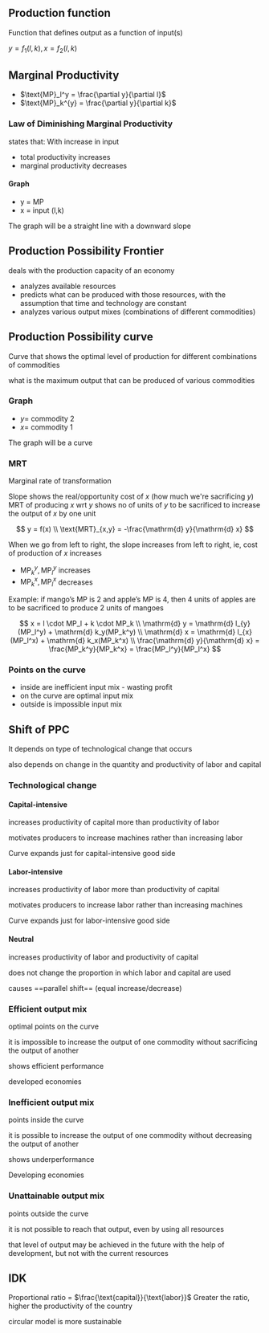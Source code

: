 ## Production function

Function that defines output as a function of input(s)

$y = f_1(l, k), x = f_2(l, k)$

## Marginal Productivity

- $\text{MP}_l^y = \frac{\partial y}{\partial l}$
- $\text{MP}_k^{y} = \frac{\partial y}{\partial k}$

### Law of Diminishing Marginal Productivity

states that:
With increase in input

- total productivity increases
- marginal productivity decreases

#### Graph

- y = MP
- x = input (l,k)

The graph will be a straight line with a downward slope

## Production Possibility Frontier

deals with the production capacity of an economy

- analyzes available resources
- predicts what can be produced with those resources, with the assumption that time and technology are constant
- analyzes various output mixes (combinations of different commodities)

## Production Possibility curve

Curve that shows the optimal level of production for different combinations of commodities

what is the maximum output that can be produced of various commodities

### Graph

- $y =$ commodity 2
- $x =$ commodity 1

The graph will be a curve

### MRT

Marginal rate of transformation

Slope shows the real/opportunity cost of $x$ (how much we're sacrificing $y$)
MRT of producing $x$ wrt $y$ shows no of units of $y$ to be sacrificed to increase the output of $x$ by one unit

$$
y = f(x) \\
\text{MRT}_{x,y} = -\frac{\mathrm{d} y}{\mathrm{d} x}
$$

When we go from left to right, the slope increases from left to right, ie, cost of production of $x$ increases

- $\text{MP}_k^y, \text{MP}_l^y$ increases
- $\text{MP}_k^x, \text{MP}_l^x$ decreases

Example: if mango’s MP is 2 and apple’s MP is 4, then 4 units of apples are to be sacrificed to produce 2 units of mangoes

$$
x = l \cdot MP_l + k \cdot MP_k \\
\mathrm{d} y = \mathrm{d} l_{y}(MP_l^y) + \mathrm{d} k_y(MP_k^y) \\
\mathrm{d} x = \mathrm{d} l_{x}(MP_l^x) + \mathrm{d} k_x(MP_k^x) \\
\frac{\mathrm{d} y}{\mathrm{d} x} = \frac{MP_k^y}{MP_k^x} = \frac{MP_l^y}{MP_l^x}
$$

### Points on the curve

- inside are inefficient input mix - wasting profit
- on the curve are optimal input mix
- outside is impossible input mix

## Shift of PPC

It depends on type of technological change that occurs

also depends on change in the quantity and productivity of labor and capital

### Technological change

#### Capital-intensive

increases productivity of capital more than productivity of labor

motivates producers to increase machines rather than increasing  labor

Curve expands just for capital-intensive good side

#### Labor-intensive

increases productivity of labor more than productivity of capital

motivates producers to increase labor rather than increasing machines

Curve expands just for labor-intensive good side

#### Neutral

increases productivity of labor and productivity of capital

does not change the proportion in which labor and capital are used

causes ==parallel shift== (equal increase/decrease)

### Efficient output mix

optimal points on the curve

it is impossible to increase the output of one commodity without sacrificing the output of another

shows efficient performance

developed economies

### Inefficient output mix

points inside the curve

it is possible to increase the output of one commodity without decreasing the output of another

shows underperformance

Developing economies

### Unattainable output mix

points outside the curve

it is not possible to reach that output, even by using all resources

that level of output may be achieved in the future with the help of development, but not with the current resources

## IDK

Proportional ratio = $\frac{\text{capital}}{\text{labor}}$
Greater the ratio, higher the productivity of the country

circular model is more sustainable